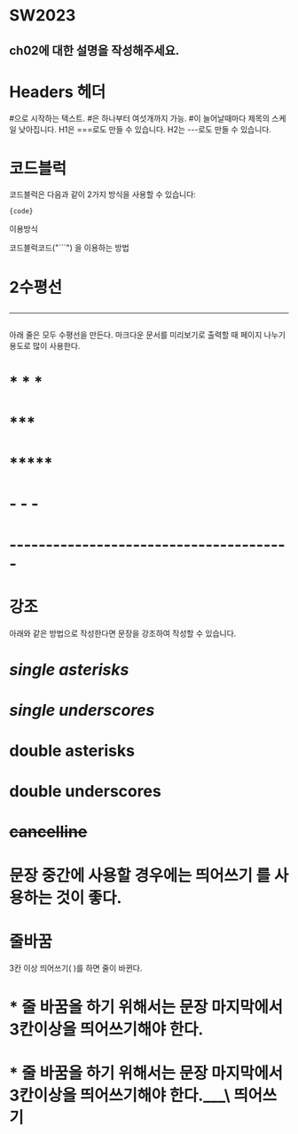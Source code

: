 # SW2023
## ch02에 대한 설명을 작성해주세요.

# Headers 헤더

#으로 시작하는 텍스트.
#은 하나부터 여섯개까지 가능.
#이 늘어날때마다 제목의 스케일 낮아집니다.
H1은 ===로도 만들 수 있습니다.
H2는 ---로도 만들 수 있습니다.

# 코드블럭
코드블럭은 다음과 같이 2가지 방식을 사용할 수 있습니다:
<pre><code>{code}</code></pre> 이용방식
코드블럭코드("```") 을 이용하는 방법

# 2수평선 <hr/>
아래 줄은 모두 수평선을 만든다. 마크다운 문서를 미리보기로 출력할 때 페이지 나누기 용도로 많이 사용한다.

# * * *

# ***

# *****

# - - -

# ---------------------------------------

# 강조
아래와 같은 방법으로 작성한다면 문장을 강조하여 작성할 수 있습니다.
# *single asterisks*
# _single underscores_
# **double asterisks**
# __double underscores__
# ~~cancelline~~
# 문장 중간에 사용할 경우에는 **띄어쓰기** 를 사용하는 것이 좋다.

# 줄바꿈
3칸 이상 띄어쓰기( )를 하면 줄이 바뀐다.

# * 줄 바꿈을 하기 위해서는 문장 마지막에서 3칸이상을 띄어쓰기해야 한다. 

# * 줄 바꿈을 하기 위해서는 문장 마지막에서 3칸이상을 띄어쓰기해야 한다.___\\ 띄어쓰기
